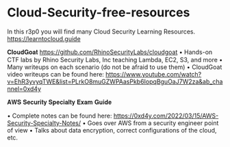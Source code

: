 # Cloud-Security-free-resources
In this r3p0 you will find many Cloud Security Learning Resources.
https://learntocloud.guide
 
  𝐂𝐥𝐨𝐮𝐝𝐆𝐨𝐚𝐭 
https://github.com/RhinoSecurityLabs/cloudgoat
  • Hands-on CTF labs by Rhino Security Labs, Inc teaching Lambda, EC2, S3, and more
  • Many writeups on each scenario (do not be afraid to use them)
  • CloudGoat video writeups can be found here: https://www.youtube.com/watch?v=EhR3yvyqTWE&list=PLrkO8muGZWPAasPkb6IopqBguOaJ7W2za&ab_channel=0xd4y

𝐀𝐖𝐒 𝐒𝐞𝐜𝐮𝐫𝐢𝐭𝐲 𝐒𝐩𝐞𝐜𝐢𝐚𝐥𝐭𝐲 𝐄𝐱𝐚𝐦 𝐆𝐮𝐢𝐝𝐞

• Complete notes can be found here: https://0xd4y.com/2022/03/15/AWS-Security-Specialty-Notes/
• Goes over AWS from a security engineer point of view
• Talks about data encryption, correct configurations of the cloud, etc.
